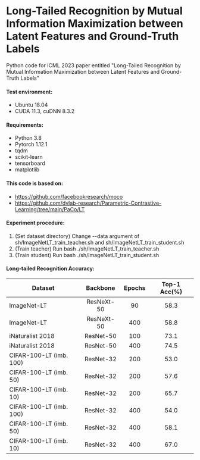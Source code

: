 # Long-Tailed Recognition by Mutual Information Maximization between Latent Features and Ground-Truth Labels

Python code for ICML 2023 paper entitled "Long-Tailed Recognition by Mutual Information Maximization between Latent Features and Ground-Truth Labels"

#### Test environment:
*    Ubuntu 18.04
*    CUDA 11.3, cuDNN 8.3.2


#### Requirements:
*    Python 3.8
*    Pytorch 1.12.1
*    tqdm
*    scikit-learn
*    tensorboard
*    matplotlib


#### This code is based on:
*    https://github.com/facebookresearch/moco
*    https://github.com/dvlab-research/Parametric-Contrastive-Learning/tree/main/PaCo/LT


#### Experiment procedure:
1. (Set dataset directory) Change --data argument of sh/ImageNetLT_train_teacher.sh and sh/ImageNetLT_train_student.sh
2. (Train teacher) Run bash ./sh/ImageNetLT_train_teacher.sh
3. (Train student) Run bash ./sh/ImageNetLT_train_student.sh


#### Long-tailed Recognition Accuracy:

Dataset | Backbone | Epochs | Top-1 Acc(%)
---- | :----: | :----: | :----: 
ImageNet-LT | ResNeXt-50 |  90 | 58.3
ImageNet-LT | ResNeXt-50 |400 | 58.8
iNaturalist 2018 | ResNet-50 | 100 | 73.1
iNaturalist 2018 | ResNet-50 | 400 | 74.5
CIFAR-100-LT (imb. 100) | ResNet-32 | 200 | 53.0
CIFAR-100-LT (imb. 50) | ResNet-32 | 200 | 57.6
CIFAR-100-LT (imb. 10) | ResNet-32 | 200 | 65.7
CIFAR-100-LT (imb. 100) | ResNet-32 | 400 | 54.0
CIFAR-100-LT (imb. 50) | ResNet-32 | 400 | 58.1
CIFAR-100-LT (imb. 10) | ResNet-32 | 400 | 67.0
